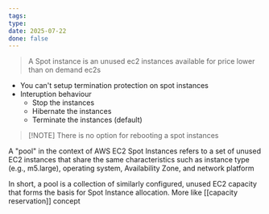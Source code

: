 ```yaml
---
tags: 
type: 
date: 2025-07-22
done: false
---
```

> A Spot instance is an  unused ec2 instances available for price lower than on demand ec2s

- You can't setup termination protection on spot instances
- Interuption behaviour
	- Stop the instances
	- Hibernate the instances
	- Terminate the instances (default)

> [!NOTE] There is no option for rebooting a spot instances
	 
A "pool" in the context of AWS EC2 Spot Instances refers to a set of unused EC2 instances that share the same characteristics such as instance type (e.g., m5.large), operating system, Availability Zone, and network platform

In short, a pool is a collection of similarly configured, unused EC2 capacity that forms the basis for Spot Instance allocation. More like [[capacity reservation]] concept